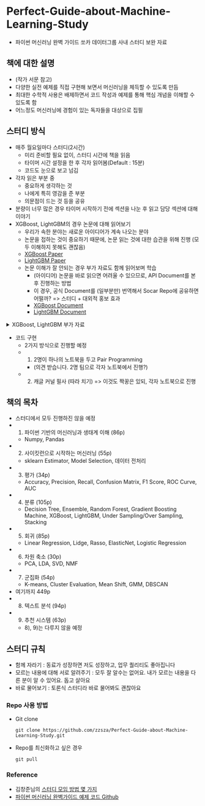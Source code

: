 # Perfect-Guide-about-Machine-Learning-Study
- 파이썬 머신러닝 완벽 가이드 쏘카 데이터그룹 사내 스터디 보완 자료

## 책에 대한 설명
- (작가 서문 참고)
- 다양한 실전 예제를 직접 구현해 보면서 머신러닝을 체득할 수 있도록 만듬
- 최대한 수학적 사용은 배제하면서 코드 작성과 예제를 통해 핵심 개념을 이해할 수 있도록 함
- 어느정도 머신러닝에 경험이 있는 독자들을 대상으로 집필

## 스터디 방식
- 매주 월요일마다 스터디(2시간)
	- 미리 준비할 필요 없이, 스터디 시간에 책을 읽음
	- 타이머 시간 설정을 한 후 각자 읽어봄(Default : 15분)
	- 코드도 눈으로 보고 넘김
- 각자 읽은 부분 중
	- 중요하게 생각하는 것
	- 나에게 특히 영감을 준 부분
	- 의문점이 드는 것 등을 공유
- 분량이 너무 많은 경우 타이머 시작하기 전에 섹션을 나눈 후 읽고 담당 섹션에 대해 이야기
- XGBoost, LightGBM의 경우 논문에 대해 읽어보기
	- 우리가 속한 분야는 새로운 아이디어가 계속 나오는 분야
	- 논문을 접하는 것이 중요하기 때문에, 논문 읽는 것에 대한 습관을 위해 진행 (모두 이해하지 못해도 괜찮음)
	- [XGBoost Paper](https://arxiv.org/abs/1603.02754)
	- [LightGBM Paper](https://papers.nips.cc/paper/6907-lightgbm-a-highly-efficient-gradient-boosting-decision-tree.pdf)
	- 논문 이해가 잘 안되는 경우 부가 자료도 함께 읽어보며 학습
        - (아이디어) 논문을 바로 읽으면 어려울 수 있으므로, API Document를 본 후 진행하는 방법
        - 이 경우, 공식 Document를 (일부분만) 번역해서 Socar Repo에 공유하면 어떨까? => 스터디 + 대외적 홍보 효과
        - [XGBoost Document](https://xgboost.readthedocs.io/en/latest/index.html)
        - [LightGBM Document](https://lightgbm.readthedocs.io/en/latest/)

<details><summary>XGBoost, LightGBM 부가 자료</summary>
<p>
	
- [XGBoost 관련 글](https://brunch.co.kr/@snobberys/137)
- [LightGBM 번역 글](https://aldente0630.github.io/data-science/2018/06/29/highly-efficient-gbdt.html)
- [XGBoost, LightGBM 파라미터 설명 글](https://sites.google.com/view/lauraepp/parameters)
- [Introduction to Boosted Trees PPT](https://homes.cs.washington.edu/~tqchen/pdf/BoostedTree.pdf?fbclid=IwAR0gGntURg4U24l6Fit-DLpVNBb_BtgMjzlSg3NYdb8jI44JLHLH-0Zluis)
- [CatBoost vs LightGBM vs XGBoost 비교 글](https://towardsdatascience.com/catboost-vs-light-gbm-vs-xgboost-5f93620723db)
	
</p>
</details> 

- 코드 구현
	- 2가지 방식으로 진행할 예정 
	- 1) 2명이 하나의 노트북을 두고 Pair Programming
		- (의견 받습니다. 2명 팀으로 각자 노트북에서 진행?) 
	- 2) 캐글 커널 필사 (따라 치기) => 이것도 짝꿍은 있되, 각자 노트북으로 진행

## 책의 목차
- 스터디에서 모두 진행하진 않을 예정
- 1) 파이썬 기반의 머신러닝과 생태계 이해 (86p)
	- Numpy, Pandas 
- 2) 사이킷런으로 시작하는 머신러닝 (55p)
	- sklearn Estimator, Model Selection, 데이터 전처리 
- 3) 평가 (34p)
	- Accuracy, Precision, Recall, Confusion Matrix, F1 Score, ROC Curve, AUC 
- 4) 분류 (105p)
	- Decision Tree, Ensemble, Random Forest, Gradient Boosting Machine, XGBoost, LightGBM, Under Sampling/Over Sampling, Stacking 
- 5) 회귀 (85p)
	- Linear Regression, Lidge, Rasso, ElasticNet, Logistic Regression 
- 6) 차원 축소 (30p)
	- PCA, LDA, SVD, NMF 
- 7) 군집화 (54p)
	- K-means, Cluster Evaluation, Mean Shift, GMM, DBSCAN 
- 여기까지 449p
- 8) 텍스트 분석 (94p)
- 9) 추천 시스템 (63p)
	- 8), 9)는 다루지 않을 예정 


## 스터디 규칙
- 함께 자라기 : 동료가 성장하면 저도 성장하고, 업무 퀄리티도 좋아집니다
- 모르는 내용에 대해 서로 알려주기 : 모두 잘 알수는 없어요. 내가 모르는 내용을 다른 분이 알 수 있어요. 돕고 살아요
- 바로 물어보기 : 토론식 스터디라 바로 물어봐도 괜찮아요


### Repo 사용 방법
- Git clone

	```
	git clone https://github.com/zzsza/Perfect-Guide-about-Machine-Learning-Study.git
	```

- Repo를 최신화하고 싶은 경우

	```
	git pull
	```


### Reference
- 김창준님의 [스터디 모임 방법 몇 가지](http://agile.egloos.com/5830026)
- [파이썬 머신러닝 완벽가이드 예제 코드 Github](https://github.com/wikibook/ml-definitive-guide)
